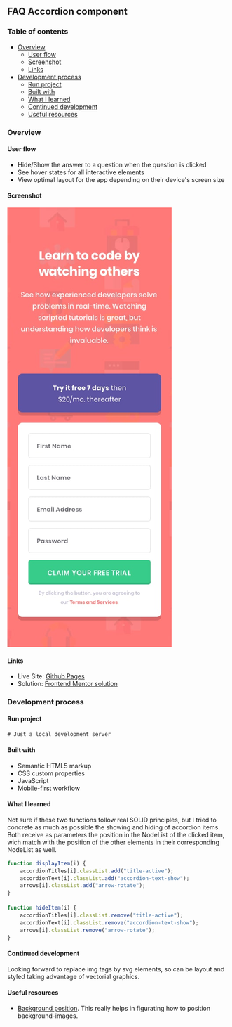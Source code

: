 ## FAQ Accordion component

### Table of contents
- [Overview](#overview)
    - [User flow](#user-flow)
    - [Screenshot](#screenshot)
    - [Links](#links)
- [Development process](#development-process)
    - [Run project](#run-project)
    - [Built with](#built-with)
    - [What I learned](#what-i-learned)
    - [Continued development](#continued-development)
    - [Useful resources](#useful-resources)

### Overview

#### User flow
- Hide/Show the answer to a question when the question is clicked
- See hover states for all interactive elements
- View optimal layout for the app depending on their device's screen size

#### Screenshot
![Mobile preview](./design/mobile-design.jpg)

#### Links
- Live Site: [Github Pages](https://alexcumplido.github.io/frontend-mentor/faq-accordion/)
- Solution: [Frontend Mentor solution](https://www.frontendmentor.io/profile/alexcumplido)

### Development process

#### Run project
```
# Just a local development server
```
#### Built with
- Semantic HTML5 markup
- CSS custom properties
- JavaScript
- Mobile-first workflow

#### What I learned

Not sure if these two functions follow real SOLID principles, but I tried to concrete as much as possible the showing and hiding of accordion items. Both receive as parameters the position in the NodeList of the clicked item, wich match with the position of the other elements in their corresponding NodeList as well.

```js
function displayItem(i) {
    accordionTitles[i].classList.add("title-active");
    accordionText[i].classList.add("accordion-text-show");
    arrows[i].classList.add("arrow-rotate");
}

function hideItem(i) {
    accordionTitles[i].classList.remove("title-active");
    accordionText[i].classList.remove("accordion-text-show");
    arrows[i].classList.remove("arrow-rotate");
}
```

#### Continued development

Looking forward to replace img tags by svg elements, so can be layout and styled taking advantage of vectorial graphics.

#### Useful resources
- [Background position](https://developer.mozilla.org/en-US/docs/Web/CSS/background-position). This really helps in  figurating how to position background-images.


